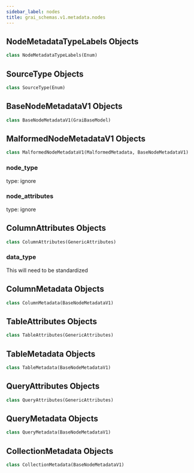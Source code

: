 ```yaml
---
sidebar_label: nodes
title: grai_schemas.v1.metadata.nodes
---
```


## NodeMetadataTypeLabels Objects

```python
class NodeMetadataTypeLabels(Enum)
```



## SourceType Objects

```python
class SourceType(Enum)
```



## BaseNodeMetadataV1 Objects

```python
class BaseNodeMetadataV1(GraiBaseModel)
```



## MalformedNodeMetadataV1 Objects

```python
class MalformedNodeMetadataV1(MalformedMetadata, BaseNodeMetadataV1)
```



### node\_type

type: ignore

### node\_attributes

type: ignore

## ColumnAttributes Objects

```python
class ColumnAttributes(GenericAttributes)
```



### data\_type

This will need to be standardized

## ColumnMetadata Objects

```python
class ColumnMetadata(BaseNodeMetadataV1)
```



## TableAttributes Objects

```python
class TableAttributes(GenericAttributes)
```



## TableMetadata Objects

```python
class TableMetadata(BaseNodeMetadataV1)
```



## QueryAttributes Objects

```python
class QueryAttributes(GenericAttributes)
```



## QueryMetadata Objects

```python
class QueryMetadata(BaseNodeMetadataV1)
```



## CollectionMetadata Objects

```python
class CollectionMetadata(BaseNodeMetadataV1)
```
